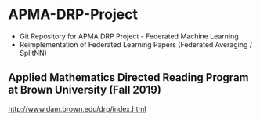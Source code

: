 # APMA-DRP-Project
 - Git Repository for APMA DRP Project - Federated Machine Learning
 - Reimplementation of Federated Learning Papers (Federated Averaging / SplitNN)
 
 ## Applied Mathematics Directed Reading Program at Brown University (Fall 2019)
 http://www.dam.brown.edu/drp/index.html
 

